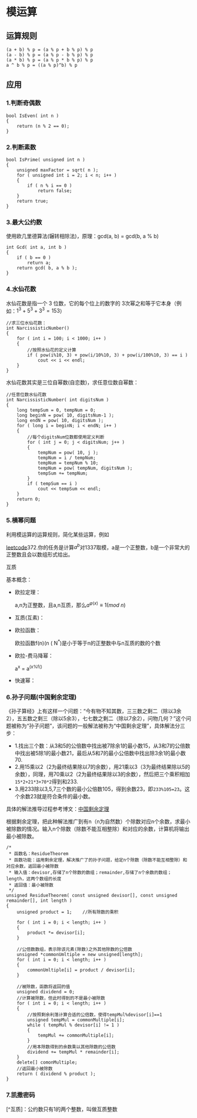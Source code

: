 # 模运算


## 运算规则

    (a + b) % p = (a % p + b % p) % p  
    (a - b) % p = (a % p - b % p) % p  
    (a * b) % p = (a % p * b % p) % p  
    a ^ b % p = ((a % p)^b) % p


## 应用

### 1.判断奇偶数
```
bool IsEven( int n )
{
    return (n % 2 == 0);
}
```

### 2.判断素数

```
bool IsPrime( unsigned int n )
{
    unsigned maxFactor = sqrt( n );
    for ( unsigned int i = 2; i < n; i++ )
    {
        if ( n % i == 0 )
            return false;
    }
    return true;
}

```

### 3.最大公约数

使用欧几里德算法(辗转相除法)，原理：gcd(a, b) = gcd(b, a % b)

```
int Gcd( int a, int b )
{
    if ( b == 0 )
        return a;
    return gcd( b, a % b );
}
```


### 4.水仙花数
水仙花数是指一个 3 位数，它的每个位上的数字的 3次幂之和等于它本身（例如：$1^3 + 5^3+ 3^3 = 153$）

```
//求三位水仙花数：
int NarcissisticNumber()
{
    for ( int i = 100; i < 1000; i++ )
    {
        //按照水仙花的定义计算
        if ( pow(i%10, 3) + pow(i/10%10, 3) + pow(i/100%10, 3) == i )
            cout << i << endl;
    }
}
```

水仙花数其实是三位自幂数(自恋数)，求任意位数自幂数：
```
//任意位数水仙花数
int NarcissisticNumber( int digitsNum )
{
    long tempSum = 0, tempNum = 0;
    long beginN = pow( 10, digitsNum-1 );
    long endN = pow( 10, digitsNum );
    for ( long i = beginN; i < endN; i++ )
    {
        //每个digitsNum位数都使用定义判断
        for ( int j = 0; j < digitsNum; j++ )
        {
            tempNum = pow( 10, j );
            tempNum = i / tempNum;
            tempNum = tempNum % 10;
            tempNum = pow( tempNum, digitsNum );
            tempSum += tempNum;
        }
        if ( tempSum == i )
            cout << tempSum << endl;
    }
    return 0;
}
```

### 5.横幂问题

利用模运算的运算规则，简化某些运算，例如

[leetcode](https://leetcode-cn.com/problems/super-pow/)372.你的任务是计算$a^b$对1337取模，a是一个正整数，b是一个非常大的正整数且会以数组形式给出。

互质

基本概念：
* 欧拉定理：
 
    a,n为正整数，且a,n互质，那么$a^{\varphi(x)}\equiv1(mod\ n)$
 
* 互质(互素)：
* 欧拉函数：

    欧拉函数f(n)(n ( N<sup>*</sup>)是小于等于n的正整数中与n互质的数的个数
    
* 欧拉-费马降幂：

    a<sup>x</sup> = a<sup>(x%f()</sup>

* 快速幂：





### 6.孙子问题(中国剩余定理)

《孙子算经》上有这样一个问题：“今有物不知其数，三三数之剩二（除以3余2），五五数之剩三（除以5余3），七七数之剩二（除以7余2），问物几何？”这个问题被称为“孙子问题”，该问题的一般解法被称为“中国剩余定理”，具体解法分三步：
* 1.找出三个数：从3和5的公倍数中找出被7除余1的最小数15，从3和7的公倍数中找出被5除1的最小数21，最后从5和7的最小公倍数中找出除3余1的最小数70.
* 2.用15乘以2（2为最终结果除以7的余数），用21乘以3（3为最终结果除以5的余数），同理，用70乘以2（2为最终结果除以3的余数），然后把三个乘积相加`15*2+21*3+70*2`得到和233.
* 3.用233除以3,5,7三个数的最小公倍数105，得到余数23，即`233%105=23`。这个余数23就是符合条件的最小数。

具体的解法推导过程参考博文：[中国剩余定理](https://www.cnblogs.com/MashiroSky/p/5918158.html)

根据剩余定理，把此种解法推广到有n（n为自然数）个除数对应n个余数，求最小被除数的情况。输入n个除数（除数不能互相整除）和对应的余数，计算机将输出最小被除数。

```
/*
 * 函数名：ResidueTheorem
 * 函数功能：运用剩余定理，解决推广了的孙子问题，给定n个除数（除数不能互相整除）和对应余数，返回最小被除数
 * 输入值：devisor,存储了n个除数的数组；remainder,存储了n个余数的数组；length，这两个数组的长度
 * 返回值：最小被除数
 */
unsigned ResidueTheorem( const unsigned devisor[], const unsigned remainder[], int length )
{
    unsigned product = 1;    //所有除数的乘积
    
    for ( int i = 0; i < length; i++ )
    {
        product *= devisor[i];
    }
    
    //公倍数数组，表示除该元素(除数)之外其他除数的公倍数
    unsigned *commonUmltiple = new unsigned[length];
    for ( int i = 0; i < length; i++ )
    {
        commonUmltiple[i] = product / devisor[i];
    }
    
    //被除数，函数将返回的值
    unsigned dividend = 0;
    //计算被除数，但此时得到的不是最小被除数
    for ( int i = 0; i < length; i++ )
    {
        //按照剩余利落计算合适的公倍数，使得tempMul%devisor[i]==1
        unsigned tempMul = commonMultiple[i];
        while ( tempMul % devisor[i] != 1 )
        {
            tempMul += commonMultiple[i];
        }
        //用本除数得到的余数乘以其他除数的公倍数
        dividend += tempMul * remainder[i];
    }
    delete[] comonMultiple;
    //返回最小被除数
    return ( dividend % product );
}
```

### 7.凯撒密码





[^互质]：公约数只有1的两个整数，叫做互质整数
